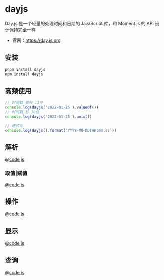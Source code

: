 
# dayjs

Day.js 是一个轻量的处理时间和日期的 JavaScript 库，和 Moment.js 的 API 设计保持完全一样

- 官网：<https://day.js.org>

## 安装

```bash
pnpm install dayjs 
npm install dayjs
```

## 高频使用

```js
// 时间戳 毫秒 13位
console.log(dayjs('2022-01-25').valueOf())
// 时间戳 秒 10位
console.log(dayjs('2022-01-25').unix())

// 格式化
console.log(dayjs().format('YYYY-MM-DDTHH:mm:ss'))
```

## 解析

@[code js](@code/node/dayjs/demo-1.js)

### 取值|赋值

@[code js](@code/node/dayjs/demo-2.js)

## 操作

@[code js](@code/node/dayjs/demo-3.js)

## 显示

@[code js](@code/node/dayjs/demo-4.js)

## 查询

@[code js](@code/node/dayjs/demo-5.js)
